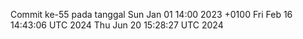 Commit ke-55 pada tanggal Sun Jan 01 14:00 2023 +0100
Fri Feb 16 14:43:06 UTC 2024
Thu Jun 20 15:28:27 UTC 2024
